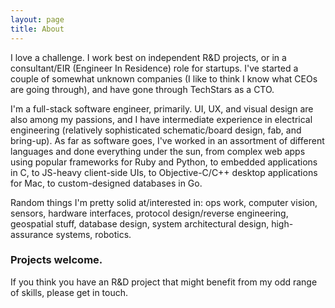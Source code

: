 ```yaml
---
layout: page
title: About
---
```


I love a challenge. I work best on independent R&D projects, or in a consultant/EIR (Engineer In Residence) role for startups. I've started a couple of somewhat unknown companies (I like to think I know what CEOs are going through), and have gone through TechStars as a CTO.

I'm a full-stack software engineer, primarily. UI, UX, and visual design are also among my passions, and I have intermediate experience in electrical engineering (relatively sophisticated schematic/board design, fab, and bring-up). As far as software goes, I've worked in an assortment of different languages and done everything under the sun, from complex web apps using popular frameworks for Ruby and Python, to embedded applications in C, to JS-heavy client-side UIs, to Objective-C/C++ desktop applications for Mac, to custom-designed databases in Go.

Random things I'm pretty solid at/interested in: ops work, computer vision, sensors, hardware interfaces, protocol design/reverse engineering, geospatial stuff, database design, system architectural design, high-assurance systems, robotics.

### Projects welcome.

If you think you have an R&D project that might benefit from my odd range of skills, please get in touch.